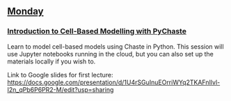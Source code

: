 ## [Monday](https://github.com/Chaste/chaste-workshop-materials-2023/monday)

### [Introduction to Cell-Based Modelling with PyChaste]()
Learn to model cell-based models using Chaste in Python. This session will use Jupyter notebooks running in the cloud, but you can also set up the materials locally if you wish to. 

Link to Google slides for first lecture: https://docs.google.com/presentation/d/1U4rSGuInuEOrriWYq2TKAFnIlvl-I2n_qPb6P6PR2-M/edit?usp=sharing
